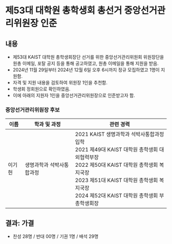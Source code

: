 제53대 대학원 총학생회 총선거 중앙선거관리위원장 인준
===

## 내용

- 제53대 KAIST 대학원 총학생회장단 선거를 위한 중앙선거관리위원회 위원장단을 원총 이메일, 포탈 공지 등을 통해 공고하였고, 원총 이메일을 통해 지원을 받음.
- 2024년 11월 29일부터 2024년 12월 6일 오후 6시까지 정규 모집하였고 1명이 지원함. 
- 자격 및 지원 내용을 검토하여 위원장 1인을 추천함.
- 학생회 정회원으로 확인하였음.
- 이에 아래의 지원자 1인을 중앙선거관리위원장으로 인준받고자 함.

### 중앙선거관리위원장 후보
| 이름 | 학과 및 과정 | 관련 경력 |
|---|---|---|
| 이기헌 | 생명과학과 석박사통합과정 | 2021 KAIST 생명과학과 석박사통합과정 입학 <br> 2021 제49대 KAIST 대학원 총학생회 대외협력부장 <br> 2022 제50대 KAIST 대학원 총학생회 복지국장 <br> 2023 제51대 KAIST 대학원 총학생회 복지국장 <br> 2024 제52대 KAIST 대학원 총학생회 부총학생회장 |

## 결과: 가결
- 찬성 28명 / 반대 00명 / 기권 1명 / 배석 29명

